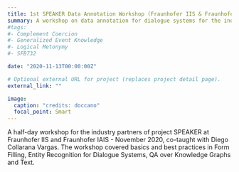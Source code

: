 ```yaml
---
title: 1st SPEAKER Data Annotation Workshop (Fraunhofer IIS & Fraunhofer IAIS, November 2020)
summary: A workshop on data annotation for dialogue systems for the industry partners of SPEAKER
#tags:
#- Complement Coercion
#- Generalized Event Knowledge
#- Logical Metonymy
#- SFB732

date: "2020-11-13T00:00:00Z"

# Optional external URL for project (replaces project detail page).
external_link: ""

image:
  caption: "credits: doccano"
  focal_point: Smart
---
```


A half-day workshop for the industry partners of project SPEAKER at Fraunhofer IIS and Fraunhofer IAIS - November 2020, co-taught with Diego Collarana Vargas.
The workshop covered basics and best practices in Form Filling, Entity Recognition for Dialogue Systems, QA over Knowledge Graphs and Text.